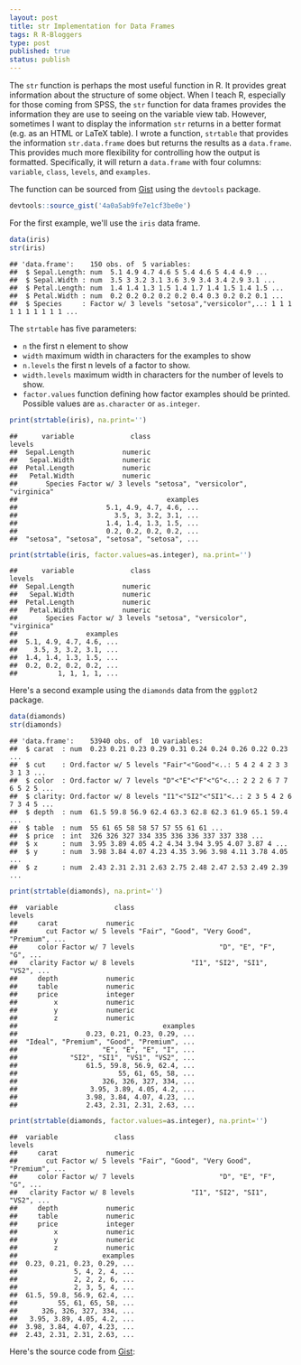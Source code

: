 ```yaml
--- 
layout: post
title: str Implementation for Data Frames
tags: R R-Bloggers
type: post
published: true
status: publish
---
```


The `str` function is perhaps the most useful function in R. It provides great information about the structure of some object. When I teach R, especially for those coming from SPSS, the `str` function for data frames provides the information they are use to seeing on the variable view tab. However, sometimes I want to display the information `str` returns in a better format (e.g. as an HTML or LaTeX table). I wrote a function, `strtable` that provides the information `str.data.frame` does but returns the results as a `data.frame`. This provides much more flexibility for controlling how the output is formatted. Specifically, it will return a `data.frame` with four columns: `variable`, `class`, `levels`, and `examples`.

The function can be sourced from [Gist](https://gist.github.com/jbryer/4a0a5ab9fe7e1cf3be0e) using the `devtools` package.


```r
devtools::source_gist('4a0a5ab9fe7e1cf3be0e')
```

For the first example, we'll use the `iris` data frame.


```r
data(iris)
str(iris)
```

```
## 'data.frame':	150 obs. of  5 variables:
##  $ Sepal.Length: num  5.1 4.9 4.7 4.6 5 5.4 4.6 5 4.4 4.9 ...
##  $ Sepal.Width : num  3.5 3 3.2 3.1 3.6 3.9 3.4 3.4 2.9 3.1 ...
##  $ Petal.Length: num  1.4 1.4 1.3 1.5 1.4 1.7 1.4 1.5 1.4 1.5 ...
##  $ Petal.Width : num  0.2 0.2 0.2 0.2 0.2 0.4 0.3 0.2 0.2 0.1 ...
##  $ Species     : Factor w/ 3 levels "setosa","versicolor",..: 1 1 1 1 1 1 1 1 1 1 ...
```

The `strtable` has five parameters:

* `n` the first n element to show
* `width` maximum width in characters for the examples to show
* `n.levels` the first n levels of a factor to show.
* `width.levels` maximum width in characters for the number of levels to show.
* `factor.values` function defining how factor examples should be printed. Possible values are `as.character` or `as.integer`.


```r
print(strtable(iris), na.print='')
```

```
##      variable              class                              levels
##  Sepal.Length            numeric                                    
##   Sepal.Width            numeric                                    
##  Petal.Length            numeric                                    
##   Petal.Width            numeric                                    
##       Species Factor w/ 3 levels "setosa", "versicolor", "virginica"
##                                     examples
##                      5.1, 4.9, 4.7, 4.6, ...
##                        3.5, 3, 3.2, 3.1, ...
##                      1.4, 1.4, 1.3, 1.5, ...
##                      0.2, 0.2, 0.2, 0.2, ...
##  "setosa", "setosa", "setosa", "setosa", ...
```

```r
print(strtable(iris, factor.values=as.integer), na.print='')
```

```
##      variable              class                              levels
##  Sepal.Length            numeric                                    
##   Sepal.Width            numeric                                    
##  Petal.Length            numeric                                    
##   Petal.Width            numeric                                    
##       Species Factor w/ 3 levels "setosa", "versicolor", "virginica"
##                 examples
##  5.1, 4.9, 4.7, 4.6, ...
##    3.5, 3, 3.2, 3.1, ...
##  1.4, 1.4, 1.3, 1.5, ...
##  0.2, 0.2, 0.2, 0.2, ...
##          1, 1, 1, 1, ...
```


Here's a second example using the `diamonds` data from the `ggplot2` package.


```r
data(diamonds)
str(diamonds)
```

```
## 'data.frame':	53940 obs. of  10 variables:
##  $ carat  : num  0.23 0.21 0.23 0.29 0.31 0.24 0.24 0.26 0.22 0.23 ...
##  $ cut    : Ord.factor w/ 5 levels "Fair"<"Good"<..: 5 4 2 4 2 3 3 3 1 3 ...
##  $ color  : Ord.factor w/ 7 levels "D"<"E"<"F"<"G"<..: 2 2 2 6 7 7 6 5 2 5 ...
##  $ clarity: Ord.factor w/ 8 levels "I1"<"SI2"<"SI1"<..: 2 3 5 4 2 6 7 3 4 5 ...
##  $ depth  : num  61.5 59.8 56.9 62.4 63.3 62.8 62.3 61.9 65.1 59.4 ...
##  $ table  : num  55 61 65 58 58 57 57 55 61 61 ...
##  $ price  : int  326 326 327 334 335 336 336 337 337 338 ...
##  $ x      : num  3.95 3.89 4.05 4.2 4.34 3.94 3.95 4.07 3.87 4 ...
##  $ y      : num  3.98 3.84 4.07 4.23 4.35 3.96 3.98 4.11 3.78 4.05 ...
##  $ z      : num  2.43 2.31 2.31 2.63 2.75 2.48 2.47 2.53 2.49 2.39 ...
```

```r
print(strtable(diamonds), na.print='')
```

```
##  variable              class                                      levels
##     carat            numeric                                            
##       cut Factor w/ 5 levels "Fair", "Good", "Very Good", "Premium", ...
##     color Factor w/ 7 levels                     "D", "E", "F", "G", ...
##   clarity Factor w/ 8 levels              "I1", "SI2", "SI1", "VS2", ...
##     depth            numeric                                            
##     table            numeric                                            
##     price            integer                                            
##         x            numeric                                            
##         y            numeric                                            
##         z            numeric                                            
##                                    examples
##                 0.23, 0.21, 0.23, 0.29, ...
##  "Ideal", "Premium", "Good", "Premium", ...
##                     "E", "E", "E", "I", ...
##             "SI2", "SI1", "VS1", "VS2", ...
##                 61.5, 59.8, 56.9, 62.4, ...
##                         55, 61, 65, 58, ...
##                     326, 326, 327, 334, ...
##                  3.95, 3.89, 4.05, 4.2, ...
##                 3.98, 3.84, 4.07, 4.23, ...
##                 2.43, 2.31, 2.31, 2.63, ...
```

```r
print(strtable(diamonds, factor.values=as.integer), na.print='')
```

```
##  variable              class                                      levels
##     carat            numeric                                            
##       cut Factor w/ 5 levels "Fair", "Good", "Very Good", "Premium", ...
##     color Factor w/ 7 levels                     "D", "E", "F", "G", ...
##   clarity Factor w/ 8 levels              "I1", "SI2", "SI1", "VS2", ...
##     depth            numeric                                            
##     table            numeric                                            
##     price            integer                                            
##         x            numeric                                            
##         y            numeric                                            
##         z            numeric                                            
##                     examples
##  0.23, 0.21, 0.23, 0.29, ...
##              5, 4, 2, 4, ...
##              2, 2, 2, 6, ...
##              2, 3, 5, 4, ...
##  61.5, 59.8, 56.9, 62.4, ...
##          55, 61, 65, 58, ...
##      326, 326, 327, 334, ...
##   3.95, 3.89, 4.05, 4.2, ...
##  3.98, 3.84, 4.07, 4.23, ...
##  2.43, 2.31, 2.31, 2.63, ...
```

Here's the source code from [Gist](https://gist.github.com/jbryer/4a0a5ab9fe7e1cf3be0e):

<script src="https://gist.github.com/jbryer/4a0a5ab9fe7e1cf3be0e.js"></script>

